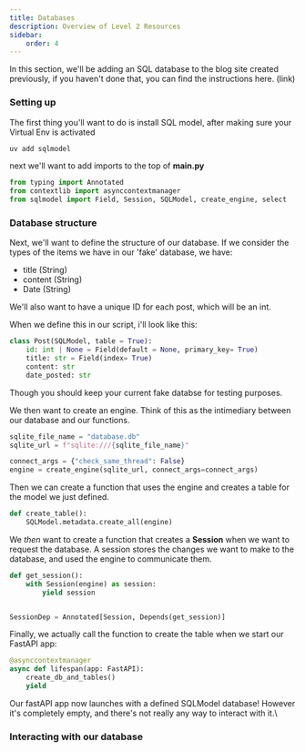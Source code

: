 ```yaml
---
title: Databases
description: Overview of Level 2 Resources
sidebar:
    order: 4
---
```


In this section, we'll be adding an SQL database to the blog site created previously, if you haven't done that, you can find the instructions here. (link)


### Setting up

The first thing you'll want to do is install SQL model, after making sure your Virtual Env is activated

```sh
uv add sqlmodel
```

next we'll want to add imports to the top of **main.py** 

```python
from typing import Annotated
from contextlib import asynccontextmanager
from sqlmodel import Field, Session, SQLModel, create_engine, select
```


### Database structure

Next, we'll want to define the structure of our database. If we consider the types of the items we have in our 'fake' database, we have:

- title (String)
- content (String)
- Date (String)

We'll also want to have a unique ID for each post, which will be an int.

When we define this in our script, i'll look like this:

```python
class Post(SQLModel, table = True):
    id: int | None = Field(default = None, primary_key= True)
    title: str = Field(index= True)
    content: str
    date_posted: str

```

Though you should keep your current fake databse for testing purposes. 

We then want to create an engine. Think of this as the intimediary between our database and our functions.

```python
sqlite_file_name = "database.db"
sqlite_url = f"sqlite:///{sqlite_file_name}"

connect_args = {"check_same_thread": False}
engine = create_engine(sqlite_url, connect_args=connect_args)
```

Then we can create a function that uses the engine and creates a table for the model we just defined.

```python
def create_table():
    SQLModel.metadata.create_all(engine)
```

We *then* want to create a function that creates a **Session** when we want to request the database. A session stores the changes we want to make to the database, and used the engine to communicate them.

```python
def get_session():
    with Session(engine) as session:
        yield session


SessionDep = Annotated[Session, Depends(get_session)]
```

Finally, we actually call the function to create the table when we start our FastAPI app:

```python
@asynccontextmanager
async def lifespan(app: FastAPI):
    create_db_and_tables()
    yield
```

Our fastAPI app now launches with a defined SQLModel database! However it's completely empty, and there's not really any way to interact with it.\


### Interacting with our database